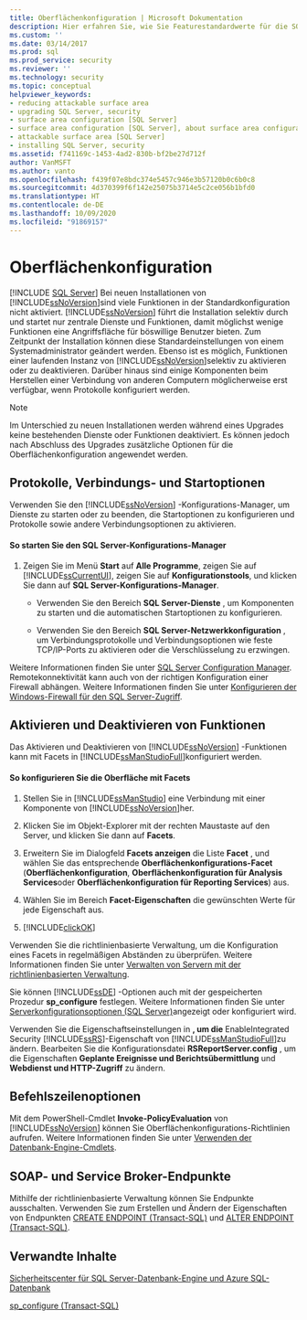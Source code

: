 ```yaml
---
title: Oberflächenkonfiguration | Microsoft Dokumentation
description: Hier erfahren Sie, wie Sie Featurestandardwerte für die SQL Server-Installation ändern und Features auf einer ausgeführten Instanz von SQL Server selektiv aktivieren oder deaktivieren.
ms.custom: ''
ms.date: 03/14/2017
ms.prod: sql
ms.prod_service: security
ms.reviewer: ''
ms.technology: security
ms.topic: conceptual
helpviewer_keywords:
- reducing attackable surface area
- upgrading SQL Server, security
- surface area configuration [SQL Server]
- surface area configuration [SQL Server], about surface area configuration
- attackable surface area [SQL Server]
- installing SQL Server, security
ms.assetid: f741169c-1453-4ad2-830b-bf2be27d712f
author: VanMSFT
ms.author: vanto
ms.openlocfilehash: f439f07e8bdc374e5457c946e3b57120b0c6b0c8
ms.sourcegitcommit: 4d370399f6f142e25075b3714e5c2ce056b1bfd0
ms.translationtype: HT
ms.contentlocale: de-DE
ms.lasthandoff: 10/09/2020
ms.locfileid: "91869157"
---
```

# <a name="surface-area-configuration"></a>Oberflächenkonfiguration
 [!INCLUDE [SQL Server](../../includes/applies-to-version/sqlserver.md)]
  Bei neuen Installationen von [!INCLUDE[ssNoVersion](../../includes/ssnoversion-md.md)]sind viele Funktionen in der Standardkonfiguration nicht aktiviert. [!INCLUDE[ssNoVersion](../../includes/ssnoversion-md.md)] führt die Installation selektiv durch und startet nur zentrale Dienste und Funktionen, damit möglichst wenige Funktionen eine Angriffsfläche für böswillige Benutzer bieten. Zum Zeitpunkt der Installation können diese Standardeinstellungen von einem Systemadministrator geändert werden. Ebenso ist es möglich, Funktionen einer laufenden Instanz von [!INCLUDE[ssNoVersion](../../includes/ssnoversion-md.md)]selektiv zu aktivieren oder zu deaktivieren. Darüber hinaus sind einige Komponenten beim Herstellen einer Verbindung von anderen Computern möglicherweise erst verfügbar, wenn Protokolle konfiguriert werden.  
  
> [!NOTE]  
>  Im Unterschied zu neuen Installationen werden während eines Upgrades keine bestehenden Dienste oder Funktionen deaktiviert. Es können jedoch nach Abschluss des Upgrades zusätzliche Optionen für die Oberflächenkonfiguration angewendet werden.  
  
## <a name="protocols-connection-and-startup-options"></a>Protokolle, Verbindungs- und Startoptionen  
 Verwenden Sie den [!INCLUDE[ssNoVersion](../../includes/ssnoversion-md.md)] -Konfigurations-Manager, um Dienste zu starten oder zu beenden, die Startoptionen zu konfigurieren und Protokolle sowie andere Verbindungsoptionen zu aktivieren.  
  
#### <a name="to-start-sql-server-configuration-manager"></a>So starten Sie den SQL Server-Konfigurations-Manager  
  
1.  Zeigen Sie im Menü **Start** auf **Alle Programme**, zeigen Sie auf [!INCLUDE[ssCurrentUI](../../includes/sscurrentui-md.md)], zeigen Sie auf **Konfigurationstools**, und klicken Sie dann auf **SQL Server-Konfigurations-Manager**.  
  
    -   Verwenden Sie den Bereich **SQL Server-Dienste** , um Komponenten zu starten und die automatischen Startoptionen zu konfigurieren.  
  
    -   Verwenden Sie den Bereich **SQL Server-Netzwerkkonfiguration** , um Verbindungsprotokolle und Verbindungsoptionen wie feste TCP/IP-Ports zu aktivieren oder die Verschlüsselung zu erzwingen.  
  
 Weitere Informationen finden Sie unter [SQL Server Configuration Manager](../../relational-databases/sql-server-configuration-manager.md). Remotekonnektivität kann auch von der richtigen Konfiguration einer Firewall abhängen. Weitere Informationen finden Sie unter [Konfigurieren der Windows-Firewall für den SQL Server-Zugriff](../../sql-server/install/configure-the-windows-firewall-to-allow-sql-server-access.md).  
  
## <a name="enabling-and-disabling-features"></a>Aktivieren und Deaktivieren von Funktionen  
 Das Aktivieren und Deaktivieren von [!INCLUDE[ssNoVersion](../../includes/ssnoversion-md.md)] -Funktionen kann mit Facets in [!INCLUDE[ssManStudioFull](../../includes/ssmanstudiofull-md.md)]konfiguriert werden.  
  
#### <a name="to-configure-surface-area-using-facets"></a>So konfigurieren Sie die Oberfläche mit Facets  
  
1.  Stellen Sie in [!INCLUDE[ssManStudio](../../includes/ssmanstudio-md.md)] eine Verbindung mit einer Komponente von [!INCLUDE[ssNoVersion](../../includes/ssnoversion-md.md)]her.  
  
2.  Klicken Sie im Objekt-Explorer mit der rechten Maustaste auf den Server, und klicken Sie dann auf **Facets**.  
  
3.  Erweitern Sie im Dialogfeld **Facets anzeigen** die Liste **Facet** , und wählen Sie das entsprechende **Oberflächenkonfigurations-Facet** (**Oberflächenkonfiguration**, **Oberflächenkonfiguration für Analysis Services**oder **Oberflächenkonfiguration für Reporting Services**) aus.  
  
4.  Wählen Sie im Bereich **Facet-Eigenschaften** die gewünschten Werte für jede Eigenschaft aus.  
  
5.  [!INCLUDE[clickOK](../../includes/clickok-md.md)]  
  
 Verwenden Sie die richtlinienbasierte Verwaltung, um die Konfiguration eines Facets in regelmäßigen Abständen zu überprüfen. Weitere Informationen finden Sie unter [Verwalten von Servern mit der richtlinienbasierten Verwaltung](../../relational-databases/policy-based-management/administer-servers-by-using-policy-based-management.md).  
  
 Sie können [!INCLUDE[ssDE](../../includes/ssde-md.md)] -Optionen auch mit der gespeicherten Prozedur **sp_configure** festlegen. Weitere Informationen finden Sie unter [Serverkonfigurationsoptionen &#40;SQL Server&#41;](../../database-engine/configure-windows/server-configuration-options-sql-server.md)angezeigt oder konfiguriert wird.  
  
 Verwenden Sie die Eigenschaftseinstellungen in **, um die** EnableIntegrated Security [!INCLUDE[ssRS](../../includes/ssrs.md)]-Eigenschaft von [!INCLUDE[ssManStudioFull](../../includes/ssmanstudiofull-md.md)]zu ändern. Bearbeiten Sie die Konfigurationsdatei **RSReportServer.config** , um die Eigenschaften **Geplante Ereignisse und Berichtsübermittlung** und **Webdienst und HTTP-Zugriff** zu ändern.  
  
## <a name="command-prompt-options"></a>Befehlszeilenoptionen  
 Mit dem PowerShell-Cmdlet **Invoke-PolicyEvaluation** von [!INCLUDE[ssNoVersion](../../includes/ssnoversion-md.md)] können Sie Oberflächenkonfigurations-Richtlinien aufrufen. Weitere Informationen finden Sie unter [Verwenden der Datenbank-Engine-Cmdlets](../../powershell/sql-server-powershell.md).  
  
## <a name="soap-and-service-broker-endpoints"></a>SOAP- und Service Broker-Endpunkte  
 Mithilfe der richtlinienbasierte Verwaltung können Sie Endpunkte ausschalten. Verwenden Sie zum Erstellen und Ändern der Eigenschaften von Endpunkten [CREATE ENDPOINT &#40;Transact-SQL&#41;](../../t-sql/statements/create-endpoint-transact-sql.md) und [ALTER ENDPOINT &#40;Transact-SQL&#41;](../../t-sql/statements/alter-endpoint-transact-sql.md).  
  
## <a name="related-content"></a>Verwandte Inhalte  
 [Sicherheitscenter für SQL Server-Datenbank-Engine und Azure SQL-Datenbank](../../relational-databases/security/security-center-for-sql-server-database-engine-and-azure-sql-database.md)  
  
 [sp_configure &#40;Transact-SQL&#41;](../../relational-databases/system-stored-procedures/sp-configure-transact-sql.md)  
  
